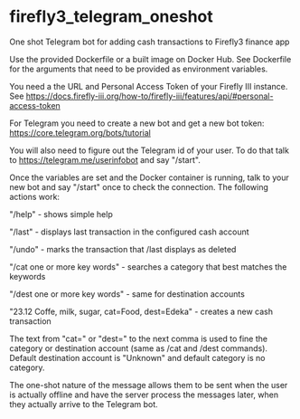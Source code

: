 # firefly3_telegram_oneshot

One shot Telegram bot for adding cash transactions to Firefly3 finance app

Use the provided Dockerfile or a built image on Docker Hub. See Dockerfile
for the arguments that need to be provided as environment variables.

You need a the URL and Personal Access Token of your Firefly III instance.
See https://docs.firefly-iii.org/how-to/firefly-iii/features/api/#personal-access-token

For Telegram you need to create a new bot and get a new bot token:
https://core.telegram.org/bots/tutorial

You will also need to figure out the Telegram id of your user. To do that
talk to https://telegram.me/userinfobot and say "/start".

Once the variables are set and the Docker container is running, talk to your
new bot and say "/start" once to check the connection. The following actions work:

"/help" - shows simple help

"/last" - displays last transaction in the configured cash account

"/undo" - marks the transaction that /last displays as deleted

"/cat one or more key words" - searches a category that best matches the keywords

"/dest one or more key words" - same for destination accounts

"23.12 Coffe, milk, sugar, cat=Food, dest=Edeka" - creates a new cash transaction

The text from "cat=" or "dest=" to the next comma is used to fine the category
or destination account (same as /cat and /dest commands). Default destination
account is "Unknown" and default category is no category.

The one-shot nature of the message allows them to be sent when the user is actually
offline and have the server process the messages later, when they actually arrive
to the Telegram bot.
